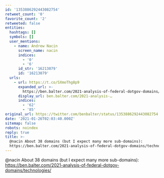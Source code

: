 ```yaml
---
id: '1353886292443082754'
retweet_count: '0'
favorite_count: '2'
retweeted: false
entities:
  hashtags: []
  symbols: []
  user_mentions:
    - name: Andrew Nacin
      screen_name: nacin
      indices:
        - '0'
        - '6'
      id_str: '16213079'
      id: '16213079'
  urls:
    - url: https://t.co/SXmoThg8p9
      expanded_url: >-
        https://ben.balter.com/2021-analysis-of-federal-dotgov-domains/technologies/
      display_url: ben.balter.com/2021-analysis-…
      indices:
        - '62'
        - '85'
original_url: https://twitter.com/benbalter/status/1353886292443082754
date: '2021-01-26T02:03:40.000Z'
sitemap: false
robots: noindex
reply: true
title: >-
  @nacin About 38 domains (but I expect many more sub-domains):
  https://ben.balter.com/2021-analysis-of-federal-dotgov-domains/technologies/
---
```


@nacin About 38 domains (but I expect many more sub-domains): https://ben.balter.com/2021-analysis-of-federal-dotgov-domains/technologies/